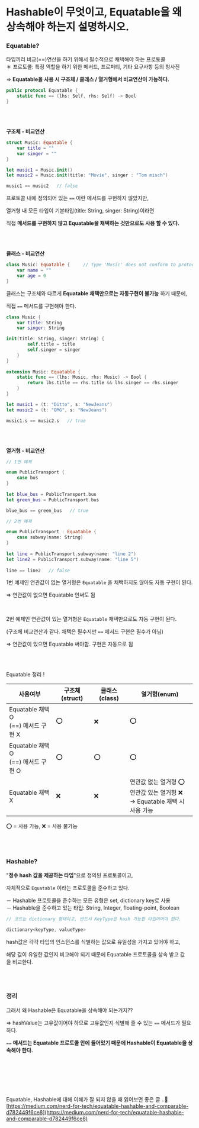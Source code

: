 # Hashable이 무엇이고, Equatable을 왜 상속해야 하는지 설명하시오.


### **Equatable?**

타입끼리 비교(==)연산을 하기 위해서 필수적으로 채택해야 하는 프로토콜
<br>
＊ 프로토콜: 특정 역할을 하기 위한 메서드, 프로퍼티, 기타 요구사항 등의 청사진

⇒ **Equatable을 사용 시 구조체 / 클래스 / 열거형에서 비교연산이 가능하다.**

```swift
public protocol Equatable {
	static func == (lhs: Self, rhs: Self) -> Bool
}
```

<br><br>

**구조체 - 비교연산**

```swift
struct Music: Equatable {
	var title = ""
	var singer = ""
}

let music1 = Music.init()
let music2 = Music.init(title: "Movie", singer : "Tom misch")

music1 == music2   // false
```

프로토콜 내에 정의되어 있는 `==` 이란 메서드를 구현하지 않았지만,

열거형 내 모든 타입이 기본타입(title: String, singer: String)이라면 

직접 **메서드를 구현하지 않고 Equatable을 채택하는 것만으로도 사용 할 수 있다.**

<br><br>

**클래스 -  비교연산**

```swift
class Music: Equatable {     // Type 'Music' does not conform to protocol 'Equatable'
    var name = ""
    var age = 0
}
```

클래스는 구조체와 다르게 **Equatable 채택만으로는 자동구현이 불가능** 하기 때문에,

직접 `==` 메서드를 구현해야 한다.

```swift
class Music {
    var title: String
    var singer: String

init(title: String, singer: String) {
        self.title = title
        self.singer = singer
    }
}
 
extension Music: Equatable {
    static func == (lhs: Music, rhs: Music) -> Bool {
        return lhs.title == rhs.title && lhs.singer == rhs.singer
    }
}

let music1 = (t: "Ditto", s: "NewJeans")
let music2 = (t: "OMG", s: "NewJeans")

music1.s == music2.s   // true
```

<br><br>

**열거형 - 비교연산**

```swift
// 1번 예제

enum PublicTransport {
	case bus
}
 
let blue_bus = PublicTransport.bus
let green_bus = PublicTransport.bus

blue_bus == green_bus   // true
```

```swift
// 2번 예제 

enum PublicTransport : Equatable {
	case subway(name: String)
}
 
let line = PublicTransport.subway(name: "line 2")
let line2 = PublicTransport.subway(name: "line 5")
 
line == line2   // false
```

1번 예제인 연관값이 없는 열거형은 `Equatable` 을 채택하지도 않아도 자동 구현이 된다.

⇒ 연관값이 없으면 Equatable 안써도 됨

<br>

2번 예제인 연관값이 있는 열거형은 `Equatable` 채택만으로도 자동 구현이 된다. 

(구조체 비교연산과 같다. 채택은 필수지만 `==` 메서드 구현은 필수가 아님)

⇒ 연관값이 있으면 Equatable 써야함. 구현은 자동으로 됨

<br><br>

Equatable 정리 !

| 사용여부 | 구조체(struct) | 클래스(class) | 열거형(enum) |
| --- | --- | --- | --- |
| Equatable 채택 O<br>(==) 메서드 구현 X| ⭕ | ❌ | ⭕ |
| Equatable 채택 O<br>(==) 메서드 구현 O | ⭕ | ⭕ | ⭕ |
| Equatable 채택 X | ❌ | ❌ | 연관값 없는 열거형 ⭕<br>연관값 있는 열거형 ❌<br>→ Equatable 채택 시 사용 가능 |

⭕ = 사용 가능, ❌ = 사용 불가능

<br><br>

### **Hashable?**

"**정수 hash 값을 제공하는 타입**"으로 정의된 프로토콜이고,

자체적으로 `Equatable` 이라는 프로토콜을 준수하고 있다.



－ Hashable 프로토콜을 준수하는 모든 유형은 set, dictionary key로 사용
<br>
－ Hashable을 준수하고 있는 타입: String, Integer, floating-point, Boolean

```swift
// 코드는 dictionary 형태이고, 반드시 KeyType은 hash 가능한 타입이어야 한다.

dictionary<keyType, valueType>
```

hash값은 각각 타입의 인스턴스를 식별하는 값으로 유일성을 가지고 있어야 하고,

해당 값이 유일한 값인지 비교해야 되기 때문에 Equatable 프로토콜을 상속 받고 값을 비교한다.

<br><br>

### **정리**

그래서 왜 Hashable은 Equatable을 상속해야 되는거지??

⇒ hashValue는 고유값이어야 하므로 고유값인지 식별해 줄 수 있는 `==` 메서드가 필요하다.

`==` **메서드는 Equatable 프로토콜 안에 들어있기 때문에 Hashable이 Equatable을 상속해야 한다.**








<br><br><br><br><br>




Equatable, Hashable에 대해 이해가 잘 되지 않을 때 읽어보면 좋은 글 ..🙂
<br>
[https://medium.com/nerd-for-tech/equatable-hashable-and-comparable-d782449f6ce8](https://medium.com/nerd-for-tech/equatable-hashable-and-comparable-d782449f6ce8)
